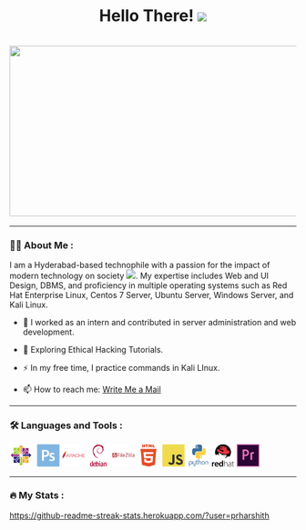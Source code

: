 <!--
**prharshith/prharshith** is a ✨ _special_ ✨ repository because its `README.md` (this file) appears on your GitHub profile.

Here are some ideas to get you started:

- 🔭 I’m currently working on ...
- 🌱 I’m currently learning ...
- 👯 I’m looking to collaborate on ...
- 🤔 I’m looking for help with ...
- 💬 Ask me about ...
- 📫 How to reach me: ...
- 😄 Pronouns: ...
- ⚡ Fun fact: ...
-->
<h1 align="center">
  Hello There!
  <img src="https://media.giphy.com/media/hvRJCLFzcasrR4ia7z/giphy.gif" width="30px"/>
</h1>

<!--<div id="header" align="center">
  <img src="https://media.giphy.com/media/dP0WAyNyTKSNqNm6zn/giphy.gif" width="200"/>
</div>

<div id="badges" align="center">
  <a href="https://www.linkedin.com/in/prharshith">
    <img src="https://img.shields.io/badge/LinkedIn-blue?style=for-the-badge&logo=linkedin&logoColor=white" alt="LinkedIn Badge"/>
  </a>
</div>-->

<img src="https://komarev.com/ghpvc/?username=prharshith&style=flat-square&color=blue" alt="" align="center"/>

<div align="center">
  <img src="https://media.giphy.com/media/2sbLlG7XNuzzeVKvw0/giphy.gif" width="600" height="300"/>
</div>

---

### :man_technologist: About Me :
I am a Hyderabad-based technophile with a passion for the impact of modern technology on society  <img src="https://media.giphy.com/media/WUlplcMpOCEmTGBtBW/giphy.gif" width="30">. My expertise includes Web and UI Design, DBMS, and proficiency in multiple operating systems such as Red Hat Enterprise Linux, Centos 7 Server, Ubuntu Server, Windows Server, and Kali Linux.
- :telescope: I worked as an intern and contributed in server administration and web development.

- :seedling: Exploring Ethical Hacking Tutorials.

- :zap: In my free time, I practice commands in Kali LInux.

- :mailbox: How to reach me: <a href="mailto:hello@prharshith.tk">Write Me a Mail</a>

---

### :hammer_and_wrench: Languages and Tools :

<div>
<img src="https://github.com/devicons/devicon/blob/master/icons/centos/centos-original.svg" title="CentOS" alt="CentOS SVG" width="40" height="40"/>&nbsp;
  
<img src="https://github.com/devicons/devicon/blob/master/icons/photoshop/photoshop-plain.svg" title="Photoshop" alt="Photoshop SVG" width="40" height="40"/>

  <img src="https://github.com/devicons/devicon/blob/master/icons/apache/apache-original-wordmark.svg" title="Aache" alt="Apache SVG" width="40" height="40"/>
  
  <img src="https://github.com/devicons/devicon/blob/master/icons/debian/debian-plain-wordmark.svg" title="Debian" alt="Debian SVG" width="40" height="40"/>
  
  <img src="https://github.com/devicons/devicon/blob/master/icons/filezilla/filezilla-plain-wordmark.svg" title="Filezilla" alt="Filezilla SVG" width="40" height="40"/>
  
  <img src="https://github.com/devicons/devicon/blob/master/icons/html5/html5-plain-wordmark.svg" title="HTML5" alt="HTML5 SVG" width="40" height="40"/>
  
  <img src="https://github.com/devicons/devicon/blob/master/icons/javascript/javascript-original.svg" title="JavaScript" alt="JavaScript SVG" width="40" height="40"/>
  
  <img src="https://github.com/devicons/devicon/blob/master/icons/python/python-original-wordmark.svg" title="Python" alt="Python SVG" width="40" height="40"/>
  
  <img src="https://github.com/devicons/devicon/blob/master/icons/redhat/redhat-original-wordmark.svg" title="Redhat" alt="Redhat SVG" width="40" height="40"/>
  
  <img src="https://github.com/devicons/devicon/blob/master/icons/premierepro/premierepro-original.svg" title="Premiere Pro" alt="Premiere Pro SVG" width="40" height="40"/>
  
</div>

---

### :fire: My Stats :
https://github-readme-streak-stats.herokuapp.com/?user=prharshith
